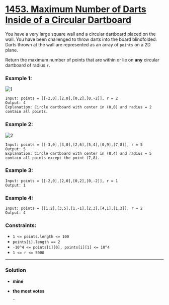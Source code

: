 # [1453. Maximum Number of Darts Inside of a Circular Dartboard](https://leetcode.com/problems/maximum-number-of-darts-inside-of-a-circular-dartboard/)

You have a very large square wall and a circular dartboard placed on the wall. You have been challenged to throw darts into the board blindfolded. Darts thrown at the wall are represented as an array of `points` on a 2D plane. 

Return the maximum number of points that are within or lie on **any** circular dartboard of radius `r`.

 

### Example 1:
![1](https://assets.leetcode.com/uploads/2020/04/29/sample_1_1806.png)
```
Input: points = [[-2,0],[2,0],[0,2],[0,-2]], r = 2
Output: 4
Explanation: Circle dartboard with center in (0,0) and radius = 2 contain all points.
```

### Example 2:

![2](https://assets.leetcode.com/uploads/2020/04/29/sample_2_1806.png)

```
Input: points = [[-3,0],[3,0],[2,6],[5,4],[0,9],[7,8]], r = 5
Output: 5
Explanation: Circle dartboard with center in (0,4) and radius = 5 contain all points except the point (7,8).
```

### Example 3:
```
Input: points = [[-2,0],[2,0],[0,2],[0,-2]], r = 1
Output: 1
```

### Example 4:
```
Input: points = [[1,2],[3,5],[1,-1],[2,3],[4,1],[1,3]], r = 2
Output: 4
```

### Constraints:
* `1 <= points.length <= 100`
* `points[i].length == 2`
* `-10^4 <= points[i][0], points[i][1] <= 10^4`
* `1 <= r <= 5000`

---


### Solution
* **mine**
  

* **the most votes**

  ``
  ```
  ```
